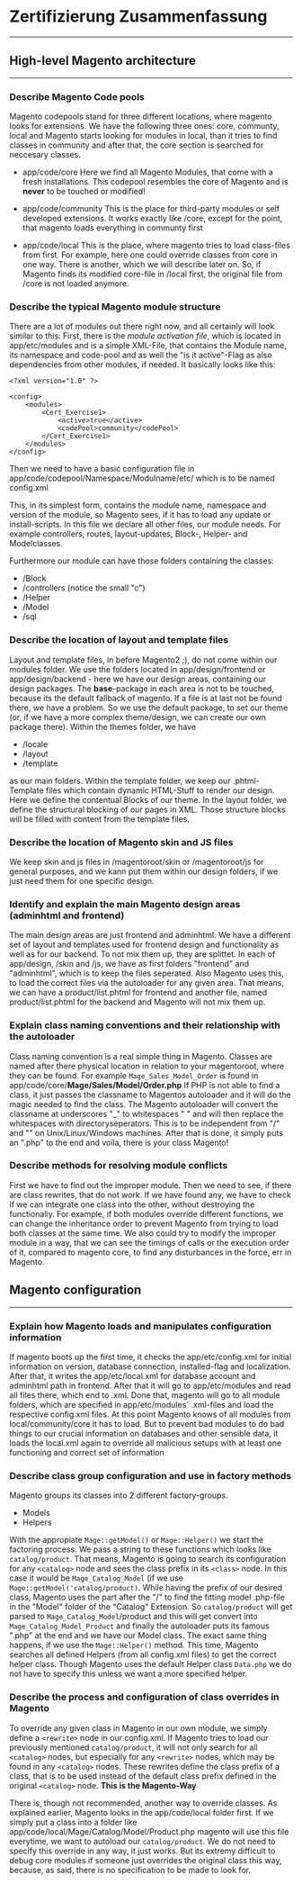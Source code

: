 # Zertifizierung Zusammenfassung
---


## High-level Magento architecture
---

### Describe Magento Code pools

Magento codepools stand for three different locations, where magento looks for extensions. We have the following three ones: core, communty, local and Magento starts looking for modules in local, than it tries to find classes in community and after that, the core section is searched for neccesary classes.

- app/code/core
	Here we find all Magento Modules, that come with a fresh installations. This codepool resembles the
	core of Magento and is **never** to be touched or modified!
	
- app/code/community
	This is the place for third-party modules or self developed extensions. It works exactly like /core, except 
	for the point, that magento loads everything in communty first
	
- app/code/local
	This is the place, where magento tries to load class-files from first. For example, here one could override
	classes from core in one way. There is another, which we will describe later on. So, if Magento finds its
	modified core-file in /local first, the original file from /core is not loaded anymore.
	

### Describe the typical Magento module structure

There are a lot of modules out there right now, and all certainly will look similar to this:
First, there is the *module activation file*, which is located in app/etc/modules and is a simple XML-File, that contains the Module name, its namespace and code-pool and as well the "is it active"-Flag as also dependencies 
from other modules, if needed.
It basically looks like this:


	<?xml version="1.0" ?>

	<config>
    	<modules>
        	<Cert_Exercise1>
            	<active>true</active>
            	<codePool>community</codePool>
	        </Cert_Exercise1>
   		</modules>
	</config>
	
Then we need to have a basic configuration file in app/code/codepool/Namespace/Modulname/etc/ which is to be named config.xml

This, in its simplest form, contains the module name, namespace and version of the module, so Magento sees, if it has to load any update or install-scripts. In this file we declare all other files, our module needs. For example controllers, routes, layout-updates, Block-, Helper- and Modelclasses.

Furthermore our module can have those folders containing the classes:

- /Block
- /controllers (notice the small "c")
- /Helper
- /Model
- /sql

### Describe the location of layout and template files

Layout and template files, in before Magento2 ;), do not come within our modules folder. We use the folders located in app/design/frontend or app/design/backend - here we have our design areas, containing our design packages. The **base**-package in each area is not to be touched, because its the default fallback of magento. If a file is at last not be found there, we have a problem.
So we use the default package, to set our theme (or, if we have a more complex theme/design, we can create our own package there). Within the themes folder, we have

- /locale
- /layout
- /template

as our main folders. Within the template folder, we keep our .phtml-Template files which contain dynamic HTML-Stuff to render our design. Here we define the contentual Blocks of our theme. In the layout folder, we define the structural blocking of our pages in XML. Those structure blocks will be filled with content from the template files.

### Describe the location of Magento skin and JS files

We keep skin and js files in /magentoroot/skin or /magentoroot/js for general purposes, and we kann put them within our design folders, if we just need them for one specific design.

### Identify and explain the main Magento design areas (adminhtml and frontend)

The main design areas are just frontend and adminhtml. We have a different set of layout and templates used for frontend design and functionality as well as for our backend. To not mix them up, they are splittet. In each of app/design, /skin and /js, we have as first folders "frontend" and "adminhtml", which is to keep the files seperated. Also Magento uses this, to load the correct files via the autoloader for any given area. That means, we can have a product/list.phtml for frontend and another file, named product/list.phtml for the backend and Magento will not mix them up.

### Explain class naming conventions and their relationship with the autoloader

Class naming convention is a real simple thing in Magento. Classes are named after there physical location in relation to your magentoroot, where they can be found.
For example `Mage_Sales_Model_Order` is found in app/code/core/**Mage/Sales/Model/Order.php**
If PHP is not able to find a class, it just passes the classname to Magentos autoloader and it will do the magic needed to find the class. The Magento autoloader will convert the classname at underscores "_" to whitespaces " " and will then replace the whitespaces with directoryseperators. This is to be independent from "/" and "\" on Unix/Linux/Windows machines. After that is done, it simply puts an ".php" to the end and voíla, there is your class Magento!

### Describe methods for resolving module conflicts

First we have to find out the improper module. Then we need to see, if there are class rewrites, that do not work. If we have found any, we have to check if we can integrate one class into the other, without destroying the functionaliy. For example, if both modules override different functions, we can change the inheritance order to prevent Magento from trying to load both classes at the same time.
We also could try to modify the improper module in a way, that we can see the timings of calls or the execution order of it, compared to magento core, to find any disturbances in the force, err in Magento.

## Magento configuration
---

### Explain how Magento loads and manipulates configuration information

If magento boots up the first time, it checks the app/etc/config.xml for initial information on version, database connection, installed-flag and localization. After that, it writes the app/etc/local.xml for database account and adminhtml path in frontend. 
After that it will go to app/etc/modules and read all files there, which end to .xml. Done that, magento will go to all module folders, which are specified in app/etc/modules` .xml-files and load the respective config.xml files.
At this point Magento knows of all modules from local/community/core it has to load. But to prevent bad modules to do bad things to our crucial information on databases and other sensible data, it loads the local.xml again to override all malicious setups with at least one functioning and correct set of information

### Describe class group configuration and use in factory methods

Magento groups its classes into 2 different factory-groups.

- Models
- Helpers

With the appropiate `Mage::getModel()` or `Mage::Helper()` we start the factoring process. We pass a string to these functions which looks like `catalog/product`. That means, Magento is going to search its configuration for any `<catalog>` node and sees the class prefix in its `<class>` node. In this case it would be `Mage_Catalog_Model` (if we use `Mage::getModel('catalog/product)`. While having the prefix of our desired class, Magento uses the part after the "/" to find the fitting model .php-file in the "Model" folder of the "Catalog" Extension. So `catalog/product` will get parsed to `Mage_Catalog_Model`/product and this will get convert into `Mage_Catalog_Model_Product` and finally the autoloader puts its famous ".php" at the end and we have our Model class.
The exact same thing happens, if we use the `Mage::Helper()` method. This time, Magento searches all defined Helpers (from all config.xml files) to get the correct helper class. Though Magento uses the default Helper class `Data.php` we do not have to specify this unless we want a more specified helper.

### Describe the process and configuration of class overrides in Magento

To override any given class in Magento in our own module, we simply define a `<rewrite>` node in our config.xml. If Magento tries to load our previously mentioned `catalog/product`, it will not only search for all `<catalog>` nodes, but especially for any `<rewrite>` nodes, which may be found in any `<catalog>` nodes. These rewrites define the class prefix of a class, that is to be used instead of the default class prefix defined in the original `<catalog>` node.
**This is the Magento-Way**

There is, though not recommended, another way to override classes. As explained earlier, Magento looks in the app/code/local folder first. If we simply put a class into a folder like app/code/local/Mage/Catalog/Model/Product.php magento will use this file everytime, we want to autoload our `catalog/product`. We do not need to specify this override in any way, it just works. But its extremy difficult to debug core modules if someone just overrides the original class this way, because, as said, there is no specification to be made to look for.